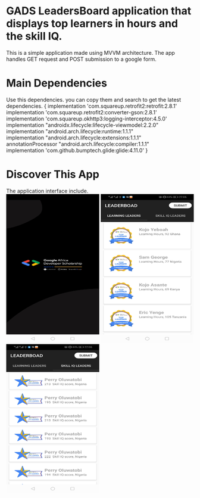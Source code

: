 # GADS LeadersBoard application that displays top learners in hours and the skill IQ.
This is a simple application made using MVVM architecture. The app handles GET request and POST submission to a google form.

# Main Dependencies

 Use this dependencies. you can copy them and search to get the latest dependencies.
{
       implementation 'com.squareup.retrofit2:retrofit:2.8.1'<br/>
       implementation 'com.squareup.retrofit2:converter-gson:2.8.1'<br/>
       implementation 'com.squareup.okhttp3:logging-interceptor:4.5.0'<br/>
       implementation "androidx.lifecycle:lifecycle-viewmodel:2.2.0"<br/>
       implementation "android.arch.lifecycle:runtime:1.1.1"<br/>
       implementation "android.arch.lifecycle:extensions:1.1.1"<br/>
       annotationProcessor "android.arch.lifecycle:compiler:1.1.1"<br/>
       implementation 'com.github.bumptech.glide:glide:4.11.0'
}


# Discover This App
  The application interface include. <br/>
    <img src="splash.jpg" width="250px" height="400px">
    <img src="hours.jpg" width="250px" height="400px">
    <img src="skill.jpg" width="250px" height="400px">
</div>